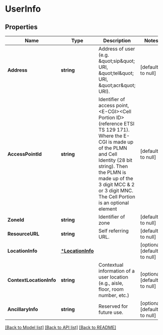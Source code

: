 # UserInfo

## Properties
Name | Type | Description | Notes
------------ | ------------- | ------------- | -------------
**Address** | **string** | Address of user (e.g. \&quot;sip\&quot; URI, \&quot;tel\&quot; URI, \&quot;acr\&quot; URI). | [default to null]
**AccessPointId** | **string** | Identifier of access point, &lt;E-CGI&gt;&lt;Cell Portion ID&gt; (reference ETSI TS 129 171). Where the E-CGI is made up of the PLMN and Cell Identity (28 bit string). Then the PLMN is made up of the 3 digit MCC &amp; 2 or 3 digit MNC. The Cell Portion is an optional element | [default to null]
**ZoneId** | **string** | Identifier of zone | [default to null]
**ResourceURL** | **string** | Self referring URL. | [default to null]
**LocationInfo** | [***LocationInfo**](LocationInfo.md) |  | [optional] [default to null]
**ContextLocationInfo** | **string** | Contextual information of a user location (e.g., aisle, floor, room number, etc.) | [optional] [default to null]
**AncillaryInfo** | **string** | Reserved for future use. | [optional] [default to null]

[[Back to Model list]](../README.md#documentation-for-models) [[Back to API list]](../README.md#documentation-for-api-endpoints) [[Back to README]](../README.md)


